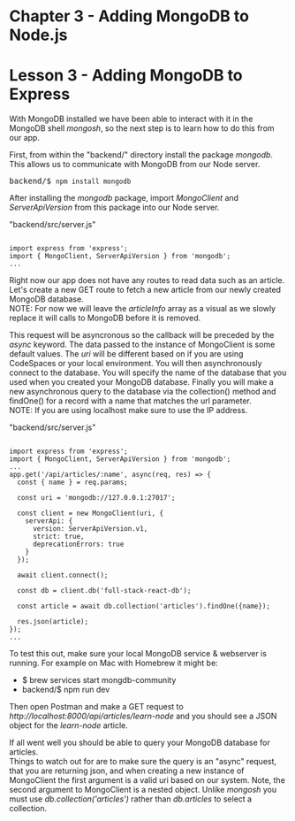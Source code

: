 # Chapter 3 - Adding MongoDB to Node.js
# Lesson 3 - Adding MongoDB to Express

With MongoDB installed we have been able to interact with it in the MongoDB shell *mongosh*, so the next step is to learn how to do this from our app.

First, from within the "backend/" directory install the package *mongodb*. This allows us to communicate with MongoDB from our Node server.

<pre>
backend/$ <code>npm install mongodb</code>
</pre>

After installing the *mongodb* package, import *MongoClient* and *ServerApiVersion* from this package into our Node server.

"backend/src/server.js"<br>
<pre><code>
import express from 'express';
import { MongoClient, ServerApiVersion } from 'mongodb';
...
</code></pre>

Right now our app does not have any routes to read data such as an article. Let's create a new GET route to fetch a new article from our newly created MongoDB database.<br>
NOTE: For now we will leave the *articleInfo* array as a visual as we slowly replace it will calls to MongoDB before it is removed.

This request will be asyncronous so the callback will be preceded by the *async* keyword. The data passed to the instance of MongoClient is some default values. The *uri* will be different based on if you are using CodeSpaces or your local environment. You will then asynchronously connect to the database. You will specify the name of the database that you used when you created your MongoDB database. Finally you will make a new asynchronous query to the database via the collection() method and findOne() for a record with a name that matches the url parameter.<br>
NOTE: If you are using localhost make sure to use the IP address.

"backend/src/server.js"<br>
<pre><code>
import express from 'express';
import { MongoClient, ServerApiVersion } from 'mongodb';
...
app.get('/api/articles/:name', async(req, res) => {
  const { name } = req.params;

  const uri = 'mongodb://127.0.0.1:27017';

  const client = new MongoClient(uri, {
    serverApi: {
      version: ServerApiVersion.v1,
      strict: true,
      deprecationErrors: true
    }
  });

  await client.connect();

  const db = client.db('full-stack-react-db');

  const article = await db.collection('articles').findOne({name});

  res.json(article);
});
...
</code></pre>


To test this out, make sure your local MongoDB service & webserver is running. For example on Mac with Homebrew it might be:<br>
* $ brew services start mongdb-community
* backend/$ npm run dev

Then open Postman and make a GET request to *http://localhost:8000/api/articles/learn-node* and you should see a JSON object for the *learn-node* article.

If all went well you should be able to query your MongoDB database for articles. <br>
Things to watch out for are to make sure the query is an "async" request, that you are returning json, and when creating a new instance of MongoClient the first argument is a valid uri based on our system. Note, the second argument to MongoClient is a nested object. Unlike *mongosh* you must use *db.collection('articles')* rather than *db.articles* to select a collection.
